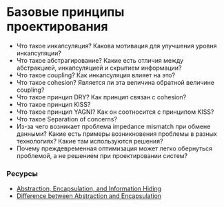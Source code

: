 # Базовые принципы проектирования

* Что такое инкапсуляция? Какова мотивация для улучшения уровня инкапсуляции?
* Что такое абстрагирование? Какие есть отличия между абстракцией, инкапсуляцией и скрытием информации?
* Что такое coupling? Как инкапсуляция влияет на это?
* Что такое cohesion? Является ли эта величина обратной величине coupling?
* Что такое принцип DRY? Как принцип связан с cohesion?
* Что такое принцип KISS?
* Что такое принцип YAGNI? Как он соотносится с принципом KISS?
* Что такое Separation of concerns?
* Из-за чего возникает проблема impedance mismatch при обмене данными? Какие есть примеры возникновения проблемы в разных технологиях? Какие там используются решения?
* Почему преждевременная оптимизация может легко обернуться проблемой, а не решением при проектировании систем?

### Ресурсы

* [Abstraction, Encapsulation, and Information Hiding](http://www.tonymarston.co.uk/php-mysql/abstraction.txt)
* [Difference between Abstraction and Encapsulation](https://www.guru99.com/difference-between-abstraction-and-encapsulation.html#2)
